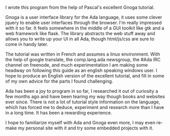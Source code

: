 I wrote this program from the help of Pascal's excellent Gnoga tutorial.

Gnoga is a user interface library for the Ada language, it uses some clever
jquery to enable user interfaces through the browser. I'm really impressed with
it so far. It feels somewhere in the middle of a GUI toolkit like gtk and a web
framework like flask. The library abstracts the web stuff away and allows you to
write up your UI in all Ada, though html/js/css are sure to come in handy later.

The tutorial was written in French and assumes a linux environment. With the
help of google translate, the comp.lang.ada newsgroup, the #Ada IRC channel on
freenode, and much experimentation I am making some headway on following this
guide as an english speaking windows user. I hope to produce an English version
of the excellent tutorial, and fill in some of my own advice for the parts I
found challenging.

Ada has been a joy to program in so far, I researched it out of curiosity a few
months ago and have been tearing my way though books and websites ever since.
There is not a lot of tutorial style information on the language, which has
forced me to deduce, experiment and research more than I have in a long time. It
has been a rewarding experience.

I hope to familiarize myself with Ada and Gnoga even more, I may even re-make my
personal site with it and try some embedded projects with it.
